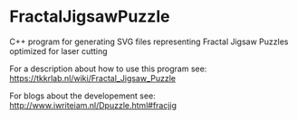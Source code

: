 # FractalJigsawPuzzle
C++ program for generating SVG files representing Fractal Jigsaw Puzzles optimized for laser cutting

For a description about how to use this program see:
https://tkkrlab.nl/wiki/Fractal_Jigsaw_Puzzle

For blogs about the developement see:
http://www.iwriteiam.nl/Dpuzzle.html#fracjig
